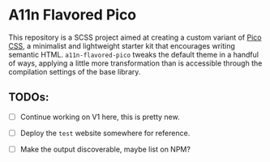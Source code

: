 # A11n Flavored Pico

This repository is a SCSS project aimed at creating a custom variant of 
[Pico CSS](https://picocss.com/), a minimalist and lightweight starter
kit that encourages writing semantic HTML. `a11n-flavored-pico` tweaks
the default theme in a handful of ways, applying a little more 
transformation than is accessible through the compilation settings of
the base library.

## TODOs:

- [ ] Continue working on V1 here, this is pretty new.
- [ ] Deploy the `test` website somewhere for reference.
- [ ] Make the output discoverable, maybe list on NPM?

